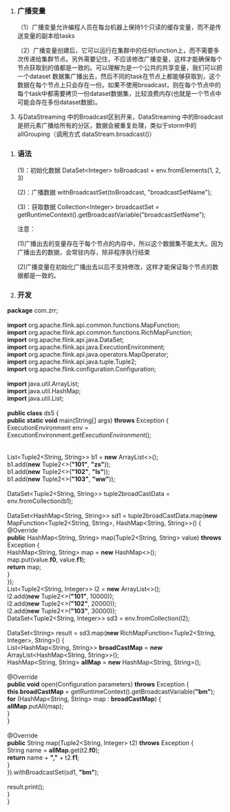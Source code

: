 1.  ### 广播变量

    （1）广播变量允许编程人员在每台机器上保持1个只读的缓存变量，而不是传送变量的副本给tasks

    （2）广播变量创建后，它可以运行在集群中的任何function上，而不需要多次传递给集群节点。另外需要记住，不应该修改广播变量，这样才能确保每个节点获取到的值都是一致的。可以理解为是一个公共的共享变量，我们可以把一个dataset
    数据集广播出去，然后不同的task在节点上都能够获取到，这个数据在每个节点上只会存在一份。如果不使用broadcast，则在每个节点中的每个task中都需要拷贝一份dataset数据集，比较浪费内存(也就是一个节点中可能会存在多份dataset数据)。

<!-- -->

3.  与DataStreaming 中的Broadcast区别开来，DataStreaming
    中的Broadcast是把元素广播给所有的分区，数据会被重复处理，类似于storm中的allGrouping（调用方式
    dataStream.broadcast()）

<!-- -->

1.  ### 语法

    (1)：初始化数据 DataSet&lt;Integer&gt; toBroadcast =
    env.fromElements(1, 2, 3)

    (2)：广播数据 withBroadcastSet(toBroadcast, "broadcastSetName");

    (3)：获取数据 Collection&lt;Integer&gt; broadcastSet =
    getRuntimeContext().getBroadcastVariable("broadcastSetName");

    注意：

    (1)广播出去的变量存在于每个节点的内存中，所以这个数据集不能太大。因为广播出去的数据，会常驻内存，除非程序执行结束

    (2)广播变量在初始化广播出去以后不支持修改，这样才能保证每个节点的数据都是一致的。

2.  ### 开发

**package** com.zrr;\
\
**import** org.apache.flink.api.common.functions.MapFunction;\
**import** org.apache.flink.api.common.functions.RichMapFunction;\
**import** org.apache.flink.api.java.DataSet;\
**import** org.apache.flink.api.java.ExecutionEnvironment;\
**import** org.apache.flink.api.java.operators.MapOperator;\
**import** org.apache.flink.api.java.tuple.Tuple2;\
**import** org.apache.flink.configuration.Configuration;\
\
**import** java.util.ArrayList;\
**import** java.util.HashMap;\
**import** java.util.List;\
\
**public class** ds5 {\
**public static void** main(String\[\] args) **throws** Exception {\
ExecutionEnvironment env =
ExecutionEnvironment.*getExecutionEnvironment*();\
\
\
List&lt;Tuple2&lt;String, String&gt;&gt; b1 = **new**
ArrayList&lt;&gt;();\
b1.add(**new** Tuple2&lt;&gt;(**"101"**, **"zs"**));\
b1.add(**new** Tuple2&lt;&gt;(**"102"**, **"ls"**));\
b1.add(**new** Tuple2&lt;&gt;(**"103"**, **"ww"**));\
\
DataSet&lt;Tuple2&lt;String, String&gt;&gt; tuple2broadCastData =
env.fromCollection(b1);\
\
DataSet&lt;HashMap&lt;String, String&gt;&gt; sd1 =
tuple2broadCastData.map(**new** MapFunction&lt;Tuple2&lt;String,
String&gt;, HashMap&lt;String, String&gt;&gt;() {\
@Override\
**public** HashMap&lt;String, String&gt; map(Tuple2&lt;String,
String&gt; value) **throws** Exception {\
HashMap&lt;String, String&gt; map = **new** HashMap&lt;&gt;();\
map.put(value.**f0**, value.**f1**);\
**return** map;\
}\
});\
List&lt;Tuple2&lt;String, Integer&gt;&gt; l2 = **new**
ArrayList&lt;&gt;();\
l2.add(**new** Tuple2&lt;&gt;(**"101"**, 10000));\
l2.add(**new** Tuple2&lt;&gt;(**"102"**, 20000));\
l2.add(**new** Tuple2&lt;&gt;(**"103"**, 30000));\
DataSet&lt;Tuple2&lt;String, Integer&gt;&gt; sd3 =
env.fromCollection(l2);\
\
DataSet&lt;String&gt; result = sd3.map(**new**
RichMapFunction&lt;Tuple2&lt;String, Integer&gt;, String&gt;() {\
List&lt;HashMap&lt;String, String&gt;&gt; **broadCastMap** = **new**
ArrayList&lt;HashMap&lt;String, String&gt;&gt;();\
HashMap&lt;String, String&gt; **allMap** = **new** HashMap&lt;String,
String&gt;();\
\
@Override\
**public void** open(Configuration parameters) **throws** Exception {\
**this**.**broadCastMap** =
getRuntimeContext().getBroadcastVariable(**"bm"**);\
**for** (HashMap&lt;String, String&gt; map : **broadCastMap**) {\
**allMap**.putAll(map);\
}\
}\
\
@Override\
**public** String map(Tuple2&lt;String, Integer&gt; t2) **throws**
Exception {\
String name = **allMap**.get(t2.**f0**);\
**return** name + **","** + t2.**f1**;\
}\
}).withBroadcastSet(sd1, **"bm"**);\
\
result.print();\
}\
}
